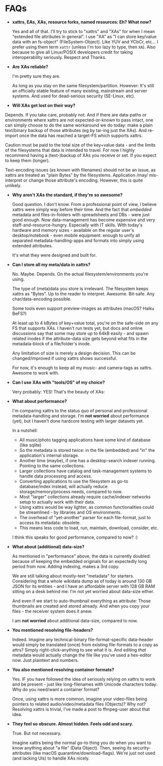 # FAQs

  * **xattrs, EAs, XAs, resource forks, named resources: Eh? What now?**  

    Yes and all of that.  I'll try to stick to "xattrs" and "XAs" for when I
mean "extended file attributes in general".  I use "XA" as "I can store
key/value data with an fs-object" (FileSystem-Object).  Like YUV and YCbCr,
etc...  I prefer using them term `xattr` (unless I'm too lazy to type, then
`XA`).  Also because to give all Linux/POSIX developers credit for taking
interoperability seriously. Respect and Thanks.

  * **Are XAs reliable?**  

    I'm pretty sure they are.

    As long as you stay on the same filesystem/partition.  However: It's still
an officially stable feature of many existing, mainstream and server systems.
And used for dead-serious security (SE-Linux, etc).

  * **Will XAs get lost on their way?**

  Depends. If you take care, probably not.  And if there are data-paths or
environments where xattrs are not expected-or-known to pass intact, one can
simply choose to do the same workaround we do today: make a plain text/binary
backup of those attributes (eg by tar-ing just the XAs).  And re-import once
the data has reached a target-FS which supports xattrs.

  Caution must be paid to the total size of the key+value data - and the limits
of the filesystems that data is intended to travel. For now I highly recommend
having a (text-)backup of XAs you receive or set. If you expect to keep them
(longer).

  Text-encoding issues (as known with filenames) should not be an issue, as
xattrs are treated as "plain Bytes" by the filesystems. Application /may/
mis-interpret or change those attribute's encoding. However, this is quite
unlikely.


  * **Why aren't XAs the standard, if they're so awesome?**  

    Good question.  I don't know. From a professional point of view, I believe
xattrs were simply way before their time.  And the fact that *embedded*
metadata and files-in-folders with spreadsheets and DBs - were just good
enough.  Now data-management has become expensive and very
staff-and-resource-hungry.  Especially with IT skills.  With today's hardware
and memory sizes - available on the regular user's desktop/notebook - even
mobile equipment: enough to unify all separated metadata-handling-apps and
formats into simply using extended attributes.

    It's what they were designed and built for.

  * **Can I store all my meta/data in xattrs?**  

    No. Maybe. Depends.  On the actual filesystem/environments you're using.

    The type of (meta)data you store is irrelevant.  The filesystem keeps
xattrs as "Bytes".  Up to the reader to interpret. Awesome. Bit-safe. Any
char/data-encoding possible.

    Some tools even support preview-images as attributes (macOS? Haiku BeFS?)

    At least up to 4 kBytes of key+value total, you're on the safe-side on any
FS that supports XAs.  I haven't run tests yet, but docs and online discussions
say that some may store up to 64kB easily - and spawn related inodes if the
attribute-data size gets beyond what fits in the metadata-block of a
file/folder's inode.

    Any limitation of size is merely a design decision.  This can be
changed/improved if using xattrs shows successful.

    For now, it's enough to keep all my music- and camera-tags as xattrs.
Awesome to work with.

  * **Can I use XAs with "tools/OS" of my choice?**

    Very probably: YES!  That's the beauty of XAs:

  * **What about performance?**  

    I'm comparing xattrs to the status quo of personal and professional
metadata-handling and storage.  I'm **not worried** about performance (yet),
but I haven't done hardcore testing with larger datasets yet.

    In a nutshell:

    * All music/photo tagging applications have some kind of database (like
      sqlite)
    * So the metadata is stored twice: in the file (embedded) and "in" the
      application's internal storage.
    * Another time (maybe), if one has a desktop-search indexer running.
      Pointing to the same collections.
    * Larger collections have catalog and task-management systems to handle
      data processing and access.
    * Converting applications to use the filesystem as go-to database/index
      instead, will actually reduce storage/memory/process needs, compared to
now.
    * Most "larger" collections already require cache/indexer networks setup to
      actually work with their data.
    * Using xattrs would be way lighter, as common functionalities could be
      streamlined - by libraries and OS environments.
    * The overhead of "yet-another" parser for each file-format, just to access
      its metadata: obsolete.
    * This means less code to load, run, maintain, download, consider, etc.

    I think this speaks for good performance, compared to now? :)


  * **What about (additional) data-size?**  

    As mentioned in "performance" above, the data is currently doubled: because
of keeping the embedded originals for an expectedly long period from now.
Adding indexing, makes a 3rd copy.

    We are still talking about mostly-text "metadata" for starters.
Considering that a whole wikidata dump as of today is around 130 GB JSON for
its entities - and I have an affordable server with 128 GB RAM sitting on a
desk behind me: I'm not yet worried about data-size either.

    And even if we start to auto-thumbnail everything as attribute: Those
thumbnails are created and stored already. And when you copy your files - the
receiver system does it anew.

    I am **not worried** about additional data-size, compared to now.


  * **You mentioned resolving file-headers?**

    Indeed.  Imagine any technical-binary file-format-specific data-header
would simply be translated (once) from existing file-formats to a copy as
attrs? Simply right-click-anything to see what it is.  And editing *that*
metadata would actually change the file like you've used a hex-editor now.
Just plaintext and numbers.


  * **You also mentioned resolving container formats?**

    Yes.  IF you have followed the idea of seriously relying on xattrs to work
and be present - just like long-filenames with Unicode characters today: Why do
you need/want a container format?

    Once, using xattrs is more common, imagine your video-files being pointers
to related audio/video/metadata files (Objects)?  Why not?  Resolving xattrs is
trivial, I've made a post to ffmpeg-user about that idea.


  * **They feel so obscure. Almost hidden. Feels odd and scary.**  

    True. But not necessary.

    Imagine xattrs being the normal go-to thing you do when you want to know
anything about "a file" (Data Object).  Then, seeing its security-attributes
(like macOS quarantine/download-flags).  We're just not used (and lacking UIs)
to handle XAs nicely.


